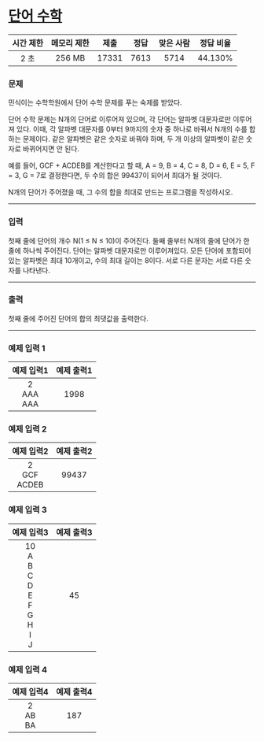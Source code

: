 # [단어 수학](https://www.acmicpc.net/problem/1339)

<div align = center>

|  시간 제한  | 메모리 제한 |  제출  |  정답  | 맞은 사람 | 정답 비율 |
| :-------: | :------: | :----: | :----: | :-------: | :-------: |
|    2 초   |   256 MB  | 17331	 | 7613 |  5714  |  44.130%  |

</div>

### 문제

민식이는 수학학원에서 단어 수학 문제를 푸는 숙제를 받았다.

단어 수학 문제는 N개의 단어로 이루어져 있으며, 각 단어는 알파벳 대문자로만 이루어져 있다. 이때, 각 알파벳 대문자를 0부터 9까지의 숫자 중 하나로 바꿔서 N개의 수를 합하는 문제이다. 같은 알파벳은 같은 숫자로 바꿔야 하며, 두 개 이상의 알파벳이 같은 숫자로 바뀌어지면 안 된다.

예를 들어, GCF + ACDEB를 계산한다고 할 때, A = 9, B = 4, C = 8, D = 6, E = 5, F = 3, G = 7로 결정한다면, 두 수의 합은 99437이 되어서 최대가 될 것이다.

N개의 단어가 주어졌을 때, 그 수의 합을 최대로 만드는 프로그램을 작성하시오.

---

### 입력

첫째 줄에 단어의 개수 N(1 ≤ N ≤ 10)이 주어진다. 둘째 줄부터 N개의 줄에 단어가 한 줄에 하나씩 주어진다. 단어는 알파벳 대문자로만 이루어져있다. 모든 단어에 포함되어 있는 알파벳은 최대 10개이고, 수의 최대 길이는 8이다. 서로 다른 문자는 서로 다른 숫자를 나타낸다.

---

### 출력

첫째 줄에 주어진 단어의 합의 최댓값을 출력한다.

---

### 예제 입력 1

| 예제 입력1 | 예제 출력1 |
| :--------: | :--------: |
| 2<br/>AAA<br/>AAA | 1998 |

### 예제 입력 2

| 예제 입력2 | 예제 출력2 |
| :--------: | :--------: |
| 2<br/>GCF<br/>ACDEB | 99437 |

### 예제 입력 3

| 예제 입력3 | 예제 출력3 |
| :--------: | :--------: |
| 10<br/>A<br/>B<br/>C<br/>D<br/>E<br/>F<br/>G<br/>H<br/>I<br/>J | 45 |

### 예제 입력 4

| 예제 입력4 | 예제 출력4 |
| :--------: | :--------: |
| 2<br/>AB<br/>BA | 187 |